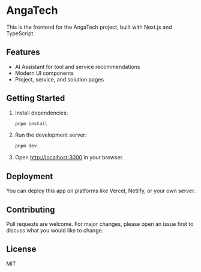 # AngaTech

This is the frontend for the AngaTech project, built with Next.js and TypeScript.

## Features
- AI Assistant for tool and service recommendations
- Modern UI components
- Project, service, and solution pages

## Getting Started

1. Install dependencies:
   ```sh
   pnpm install
   ```
2. Run the development server:
   ```sh
   pnpm dev
   ```
3. Open [http://localhost:3000](http://localhost:3000) in your browser.

## Deployment
You can deploy this app on platforms like Vercel, Netlify, or your own server.

## Contributing
Pull requests are welcome. For major changes, please open an issue first to discuss what you would like to change.

## License
MIT
